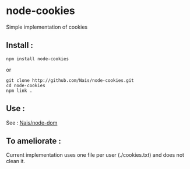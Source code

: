 node-cookies
===

Simple implementation of cookies

## Install :

    npm install node-cookies

or

    git clone http://github.com/Nais/node-cookies.git
    cd node-cookies
    npm link .
	
## Use :
See :
	[Nais/node-dom](https://github.com/Nais/node-dom) 

## To ameliorate :

Current implementation uses one file per user (./cookies.txt) and does not clean it.
	
	

